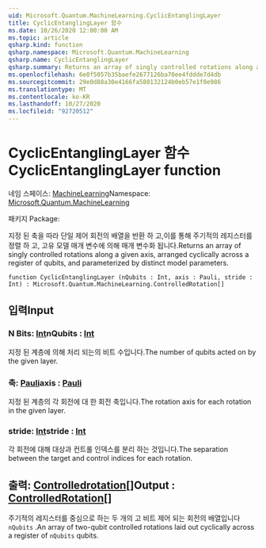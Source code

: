```yaml
---
uid: Microsoft.Quantum.MachineLearning.CyclicEntanglingLayer
title: CyclicEntanglingLayer 함수
ms.date: 10/26/2020 12:00:00 AM
ms.topic: article
qsharp.kind: function
qsharp.namespace: Microsoft.Quantum.MachineLearning
qsharp.name: CyclicEntanglingLayer
qsharp.summary: Returns an array of singly controlled rotations along a given axis, arranged cyclically across a register of qubits, and parameterized by distinct model parameters.
ms.openlocfilehash: 6e0f5057b35baefe2677126ba70ee4fddde7d4db
ms.sourcegitcommit: 29e0d88a30e4166fa580132124b0eb57e1f0e986
ms.translationtype: MT
ms.contentlocale: ko-KR
ms.lasthandoff: 10/27/2020
ms.locfileid: "92720512"
---
```

# <a name="cyclicentanglinglayer-function"></a><span data-ttu-id="b91d8-102">CyclicEntanglingLayer 함수</span><span class="sxs-lookup"><span data-stu-id="b91d8-102">CyclicEntanglingLayer function</span></span>

<span data-ttu-id="b91d8-103">네임 스페이스: [MachineLearning](xref:Microsoft.Quantum.MachineLearning)</span><span class="sxs-lookup"><span data-stu-id="b91d8-103">Namespace: [Microsoft.Quantum.MachineLearning](xref:Microsoft.Quantum.MachineLearning)</span></span>

<span data-ttu-id="b91d8-104">패키지 [](https://nuget.org/packages/)</span><span class="sxs-lookup"><span data-stu-id="b91d8-104">Package: [](https://nuget.org/packages/)</span></span>


<span data-ttu-id="b91d8-105">지정 된 축을 따라 단일 제어 회전의 배열을 반환 하 고,이를 통해 주기적의 레지스터를 정렬 하 고, 고유 모델 매개 변수에 의해 매개 변수화 됩니다.</span><span class="sxs-lookup"><span data-stu-id="b91d8-105">Returns an array of singly controlled rotations along a given axis, arranged cyclically across a register of qubits, and parameterized by distinct model parameters.</span></span>

```qsharp
function CyclicEntanglingLayer (nQubits : Int, axis : Pauli, stride : Int) : Microsoft.Quantum.MachineLearning.ControlledRotation[]
```


## <a name="input"></a><span data-ttu-id="b91d8-106">입력</span><span class="sxs-lookup"><span data-stu-id="b91d8-106">Input</span></span>

### <a name="nqubits--int"></a><span data-ttu-id="b91d8-107">N Bits: [Int](xref:microsoft.quantum.lang-ref.int)</span><span class="sxs-lookup"><span data-stu-id="b91d8-107">nQubits : [Int](xref:microsoft.quantum.lang-ref.int)</span></span>

<span data-ttu-id="b91d8-108">지정 된 계층에 의해 처리 되는의 비트 수입니다.</span><span class="sxs-lookup"><span data-stu-id="b91d8-108">The number of qubits acted on by the given layer.</span></span>


### <a name="axis--pauli"></a><span data-ttu-id="b91d8-109">축: [Pauli](xref:microsoft.quantum.lang-ref.pauli)</span><span class="sxs-lookup"><span data-stu-id="b91d8-109">axis : [Pauli](xref:microsoft.quantum.lang-ref.pauli)</span></span>

<span data-ttu-id="b91d8-110">지정 된 계층의 각 회전에 대 한 회전 축입니다.</span><span class="sxs-lookup"><span data-stu-id="b91d8-110">The rotation axis for each rotation in the given layer.</span></span>


### <a name="stride--int"></a><span data-ttu-id="b91d8-111">stride: [Int](xref:microsoft.quantum.lang-ref.int)</span><span class="sxs-lookup"><span data-stu-id="b91d8-111">stride : [Int](xref:microsoft.quantum.lang-ref.int)</span></span>

<span data-ttu-id="b91d8-112">각 회전에 대해 대상과 컨트롤 인덱스를 분리 하는 것입니다.</span><span class="sxs-lookup"><span data-stu-id="b91d8-112">The separation between the target and control indices for each rotation.</span></span>



## <a name="output--controlledrotation"></a><span data-ttu-id="b91d8-113">출력: [Controlledrotation](xref:Microsoft.Quantum.MachineLearning.ControlledRotation)[]</span><span class="sxs-lookup"><span data-stu-id="b91d8-113">Output : [ControlledRotation](xref:Microsoft.Quantum.MachineLearning.ControlledRotation)[]</span></span>

<span data-ttu-id="b91d8-114">주기적의 레지스터를 중심으로 하는 두 개의 고 비트 제어 되는 회전의 배열입니다 `nQubits` .</span><span class="sxs-lookup"><span data-stu-id="b91d8-114">An array of two-qubit controlled rotations laid out cyclically across a register of `nQubits` qubits.</span></span>